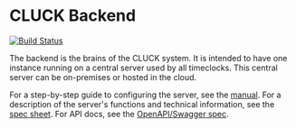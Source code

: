 # CLUCK Backend

[![Build Status](https://travis-ci.com/RobinsonZ/cluck-backend.svg?branch=master)](https://travis-ci.com/RobinsonZ/cluck-backend)

The backend is the brains of the CLUCK system. It is intended to have one instance running on a central server used by all timeclocks. This central server can be on-premises or hosted in the cloud.

For a step-by-step guide to configuring the server, see the [manual](Manual.md). For a description of the server's functions and technical information, see the [spec sheet](SpecSheet.md). For API docs, see the [OpenAPI/Swagger spec](swagger.yaml).
